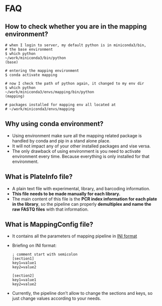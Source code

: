 # FAQ

## How to check whether you are in the mapping environment?

```text
# when I login to server, my default python is in miniconda3/bin, 
# the base environment
$ which python
~/work/miniconda3/bin/python
(base)

# entering the mapping environment
$ conda activate mapping

# now I check the path of python again, it changed to my env dir
$ which python
~/work/miniconda3/envs/mapping/bin/python
(mapping)

# packages installed for mapping env all located at 
# ~/work/miniconda3/envs/mapping
```

## Why using conda environment?

* Using environment make sure all the mapping related package is handled by conda and pip in a stand alone place. 
* It will not impact any of your other installed packages and vise versa.
* The only drawback of using environment is you need to activate environment every time. Because everything is only installed for that environment.

## What is PlateInfo file?

* A plain text file with experimental, library, and barcoding information.
* **This file needs to be made manually for each library.**
* The main content of this file is the **PCR index information for each plate in the library**, so the pipeline can properly **demultiplex and name the raw FASTQ files** with that information.

## What is MappingConfig file?

* It contains all the parameters of mapping pipeline in [INI format](https://en.wikipedia.org/wiki/INI_file)
* Briefing on INI format:

  ```text
  ; comment start with semicolon
  [section1]
  key1=value1
  key2=value2

  [section2]
  key1=value1
  key2=value2
  ```

* Currently, the pipeline don’t allow to change the sections and keys, so just change values according to your needs.

